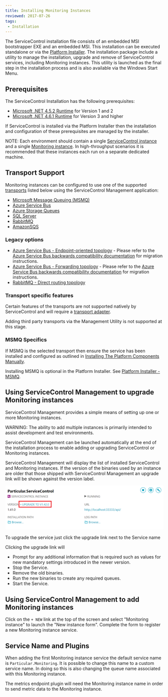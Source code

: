 ```yaml
---
title: Installing Monitoring Instances
reviewed: 2017-07-26
tags:
 - Installation
---
```


The ServiceControl installation file consists of an embedded MSI bootstrapper EXE and an embedded MSI. This installation can be executed standalone or via the [Platform Installer](/platform/installer/). The installation package include a utility to manage the installation, upgrade and remove of ServiceControl services, including Monitoring instances. This utility is launched as the final step in the installation process and is also available via the Windows Start Menu.


## Prerequisites

The ServiceControl Installation has the following prerequisites:

 * [Microsoft .NET 4.5.2 Runtime](https://www.microsoft.com/en-us/download/details.aspx?id=42643) for Version 1 and 2
 * [Microsoft .NET 4.6.1 Runtime](https://www.microsoft.com/en-us/download/details.aspx?id=49982) for Version 3 and higher


If ServiceControl is installed via the Platform Installer then the installation and configuration of these prerequisites are managed by the installer.

NOTE: Each environment should contain a single [ServiceControl instance](/servicecontrol/servicecontrol-instances/) and a single [Monitoring instance](/servicecontrol/monitoring-instances/). In high-throughput scenarios it is recommended that these instances each run on a separate dedicated machine.

## Transport Support

Monitoring instances can be configured to use one of the supported [transports](/transports/) listed below using the ServiceControl Management application:

 * [Microsoft Message Queuing (MSMQ)](/transports/msmq/)
 * [Azure Service Bus](/transports/azure-service-bus-netstandard)
 * [Azure Storage Queues](/transports/azure-storage-queues/)
 * [SQL Server](/transports/sql/)
 * [RabbitMQ](/transports/rabbitmq/)
 * [AmazonSQS](/transports/sqs/)

 ### Legacy options

 * [Azure Service Bus - Endpoint-oriented topology](/transports/azure-service-bus) - Please refer to the [Azure Service Bus backwards compatibility documentation](/transports/azure-service-bus-netstandard/compatibility.md) for migration instructions.
 * [Azure Service Bus - Forwarding topology](/transports/azure-service-bus) - Please refer to the [Azure Service Bus backwards compatibility documentation](/transports/azure-service-bus-netstandard/compatibility.md) for migration instructions.
 * [RabbitMQ - Direct routing topology](/transports/rabbitmq/routing-topology#direct-routing-topology.md)

 ### Transport specific features

Certain features of the transports are not supported natively by ServiceControl and will require a [transport adapter](/servicecontrol/transport-adapter).
 
Adding third party transports via the Management Utility is not supported at this stage. 

### MSMQ Specifics

If MSMQ is the selected transport then ensure the service has been installed and configured as outlined in [Installing The Platform Components Manually](/platform/installer/offline.md#platform-installer-components-nservicebus-prerequisites).

Installing MSMQ is optional in the Platform Installer. See [Platform Installer - MSMQ](/platform/installer/#select-items-to-install-configure-microsoft-message-queuing).

## Using ServiceControl Management to upgrade Monitoring instances

ServiceControl Management provides a simple means of setting up one or more Monitoring instances.

WARNING: The ability to add multiple instances is primarily intended to assist development and test environments.

ServiceControl Management can be launched automatically at the end of the installation process to enable adding or upgrading ServiceControl or Monitoring instances.

ServiceControl Management will display the list of installed ServiceControl and Monitoring instances. If the version of the binaries used by an instance are older that those shipped with ServiceControl Management an upgrade link will be shown against the version label.

![](/servicecontrol/managementutil-upgradelink.png 'width=500')

To upgrade the service just click the upgrade link next to the Service name

Clicking the upgrade link will

 * Prompt for any additional information that is required such as values for new mandatory settings introduced in the newer version.
 * Stop the Service.
 * Remove the old binaries.
 * Run the new binaries to create any required queues.
 * Start the Service.


## Using ServiceControl Management to add Monitoring instances

Click on the `+ NEW` link at the top of the screen and select "Monitoring instance" to launch the "New instance form". Complete the form to register a new Monitoring instance service.


## Service Name and Plugins

When adding the first Monitoring instance service the default service name is `Particular.Monitoring`. It is possible to change this name to a custom service name. In doing so this is also changing the queue name associated with this Monitoring instance.

The metrics endpoint plugin will need the Monitoring instance name in order to send metric data to the Monitoring instance.
